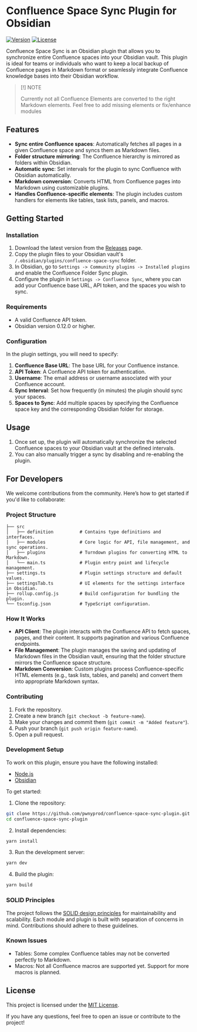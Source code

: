 # Confluence Space Sync Plugin for Obsidian

[![Version](https://img.shields.io/github/v/release/pwnyprod/obsidian-confluence-space-sync-plugin)](https://github.com/pwnyprod/confluence-space-sync-plugin/releases)
[![License](https://img.shields.io/github/license/pwnyprod/obsidian-confluence-space-sync-plugin)](LICENSE)

Confluence Space Sync is an Obsidian plugin that allows you to synchronize entire Confluence spaces into your Obsidian vault. This plugin is ideal for teams or individuals who want to keep a local backup of Confluence pages in Markdown format or seamlessly integrate Confluence knowledge bases into their Obsidian workflow.

> [!] NOTE
>
> Currently not all Confluence Elements are converted to the right Markdown elements.
> Feel free to add missing elements or fix/enhance modules

## Features

- **Sync entire Confluence spaces**: Automatically fetches all pages in a given Confluence space and syncs them as Markdown files.
- **Folder structure mirroring**: The Confluence hierarchy is mirrored as folders within Obsidian.
- **Automatic sync**: Set intervals for the plugin to sync Confluence with Obsidian automatically.
- **Markdown conversion**: Converts HTML from Confluence pages into Markdown using customizable plugins.
- **Handles Confluence-specific elements**: The plugin includes custom handlers for elements like tables, task lists, panels, and macros.

## Getting Started

### Installation

1. Download the latest version from the [Releases](https://github.com/pwnyprod/confluence-space-sync-plugin/releases) page.
2. Copy the plugin files to your Obsidian vault's `/.obsidian/plugins/confluence-space-sync` folder.
3. In Obsidian, go to `Settings -> Community plugins -> Installed plugins` and enable the Confluence Folder Sync plugin.
4. Configure the plugin in `Settings -> Confluence Sync`, where you can add your Confluence base URL, API token, and the spaces you wish to sync.

### Requirements

- A valid Confluence API token.
- Obsidian version 0.12.0 or higher.

### Configuration

In the plugin settings, you will need to specify:

1. **Confluence Base URL**: The base URL for your Confluence instance.
2. **API Token**: A Confluence API token for authentication.
3. **Username**: The email address or username associated with your Confluence account.
4. **Sync Interval**: Set how frequently (in minutes) the plugin should sync your spaces.
5. **Spaces to Sync**: Add multiple spaces by specifying the Confluence space key and the corresponding Obsidian folder for storage.

## Usage

1. Once set up, the plugin will automatically synchronize the selected Confluence spaces to your Obsidian vault at the defined intervals.
2. You can also manually trigger a sync by disabling and re-enabling the plugin.

## For Developers

We welcome contributions from the community. Here’s how to get started if you'd like to collaborate:

### Project Structure

```
├── src
│   ├── definition          # Contains type definitions and interfaces.
│   ├── modules             # Core logic for API, file management, and sync operations.
│   ├── plugins             # Turndown plugins for converting HTML to Markdown.
│   └── main.ts             # Plugin entry point and lifecycle management.
├── settings.ts             # Plugin settings structure and default values.
├── settingsTab.ts          # UI elements for the settings interface in Obsidian.
├── rollup.config.js        # Build configuration for bundling the plugin.
└── tsconfig.json           # TypeScript configuration.
```

### How It Works

- **API Client**: The plugin interacts with the Confluence API to fetch spaces, pages, and their content. It supports pagination and various Confluence endpoints.
- **File Management**: The plugin manages the saving and updating of Markdown files in the Obsidian vault, ensuring that the folder structure mirrors the Confluence space structure.
- **Markdown Conversion**: Custom plugins process Confluence-specific HTML elements (e.g., task lists, tables, and panels) and convert them into appropriate Markdown syntax.

### Contributing

1. Fork the repository.
2. Create a new branch (`git checkout -b feature-name`).
3. Make your changes and commit them (`git commit -m "Added feature"`).
4. Push your branch (`git push origin feature-name`).
5. Open a pull request.

### Development Setup

To work on this plugin, ensure you have the following installed:

- [Node.js](https://nodejs.org/)
- [Obsidian](https://obsidian.md/)

To get started:

1. Clone the repository:
```bash
git clone https://github.com/pwnyprod/confluence-space-sync-plugin.git
cd confluence-space-sync-plugin
```
2.	Install dependencies:
```bash
yarn install
```
3.	Run the development server:
```bash
yarn dev
```
4.	Build the plugin:
```bash
yarn build
```

### SOLID Principles

The project follows the [SOLID design principles](https://www.digitalocean.com/community/conceptual-articles/s-o-l-i-d-the-first-five-principles-of-object-oriented-design) for maintainability and scalability. Each module and plugin is built with separation of concerns in mind. Contributions should adhere to these guidelines.

### Known Issues

- Tables: Some complex Confluence tables may not be converted perfectly to Markdown.
- Macros: Not all Confluence macros are supported yet. Support for more macros is planned.

## License

This project is licensed under the [MIT License](LICENSE.md).

If you have any questions, feel free to open an issue or contribute to the project!